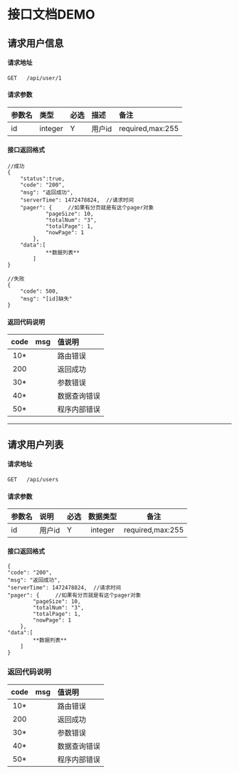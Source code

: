 # 接口文档DEMO

## 请求用户信息

#### 请求地址 
    GET   /api/user/1
#### 请求参数

|参数名|类型|必选|描述|备注|
|:----|:-----|:-----|:-----|:-----|
|id|integer|Y|用户id|required,max:255|


#### 接口返回格式
    //成功
    {
        "status":true,
        "code": "200",
        "msg": "返回成功",
        "serverTime": 1472478824,  //请求时间
        "pager": {     //如果有分页就是有这个pager对象
                "pageSize": 10,
                "totalNum": "3",
                "totalPage": 1,
                "nowPage": 1
            },
        "data":[	
                **数据列表**
            ]
    }

    //失败
    {
        "code": 500,
        "msg": "[id]缺失"
    }


 #### 返回代码说明

|code|msg|值说明|
|:----:|:-----:|:-----|
|10*|| 路由错误|
|200 ||返回成功|
|30*| | 参数错误|
|40*|| 数据查询错误|
|50*||程序内部错误|


-------------


## 请求用户列表

#### 请求地址 
    GET   /api/users
#### 请求参数

|参数名|说明|必选|数据类型|备注|
|:----|:-----|:-----|:-----:|:-----:|
|id|用户id|Y|integer|required,max:255|
   

#### 接口返回格式

    {
    "code": "200",
    "msg": "返回成功",
    "serverTime": 1472478824,  //请求时间
    "pager": {     //如果有分页就是有这个pager对象
            "pageSize": 10,
            "totalNum": "3",
            "totalPage": 1,
            "nowPage": 1
        },
    "data":[	
            **数据列表**
        ]
    }

 ### 返回代码说明
 
|code|msg|值说明|
|:----:|:-----:|:-----|
|10*|| 路由错误|
|200 ||返回成功|
|30*| | 参数错误|
|40*|| 数据查询错误|
|50*||程序内部错误|



